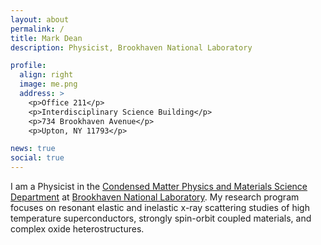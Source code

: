 ```yaml
---
layout: about
permalink: /
title: Mark Dean
description: Physicist, Brookhaven National Laboratory

profile:
  align: right
  image: me.png
  address: >
    <p>Office 211</p>
    <p>Interdisciplinary Science Building</p>
    <p>734 Brookhaven Avenue</p>
    <p>Upton, NY 11793</p>

news: true
social: true
---
```


I am a Physicist in the [Condensed Matter Physics and Materials Science Department](https://www.bnl.gov/cmpmsd/) at [Brookhaven National Laboratory](https://www.bnl.gov). My research program focuses on resonant elastic and inelastic x-ray scattering studies of high temperature superconductors, strongly spin-orbit coupled materials, and complex oxide heterostructures. 
